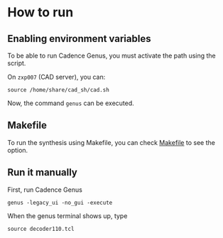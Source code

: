 # How to run

## Enabling environment variables

To be able to run Cadence Genus, you must activate the path using the script.

On `zxp007` (CAD server), you can:

```
source /home/share/cad_sh/cad.sh
```

Now, the command `genus` can be executed.



## Makefile

To run the synthesis using Makefile, you can check [Makefile](Makefile) to see the option.

## Run it manually

First, run Cadence Genus

```
genus -legacy_ui -no_gui -execute
```

When the genus terminal shows up, type

```
source decoder110.tcl
```
